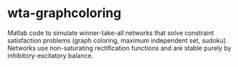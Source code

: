 # wta-graphcoloring
Matlab code to simulate winner-take-all networks that solve constraint satisfaction problems (graph coloring, maximum independent set, sudoku). Networks use non-saturating rectification functions and are stable purely by inhibitory-excitatory balance.
